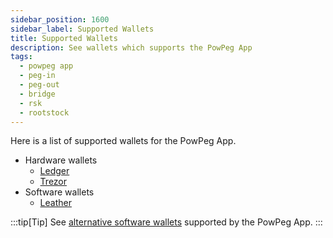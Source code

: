 ```yaml
---
sidebar_position: 1600
sidebar_label: Supported Wallets
title: Supported Wallets
description: See wallets which supports the PowPeg App
tags:
  - powpeg app
  - peg-in
  - peg-out
  - bridge
  - rsk
  - rootstock
---
```


Here is a list of supported wallets for the PowPeg App.

- Hardware wallets
    - [Ledger](/resources/guides/powpeg-app/pegin/ledger/)
    - [Trezor](/resources/guides/powpeg-app/pegin/trezor/)
- Software wallets
    - [Leather](/resources/guides/powpeg-app/pegin/leather/)

:::tip[Tip]
See [alternative software wallets](/dev-tools/wallets/) supported by the PowPeg App.
:::